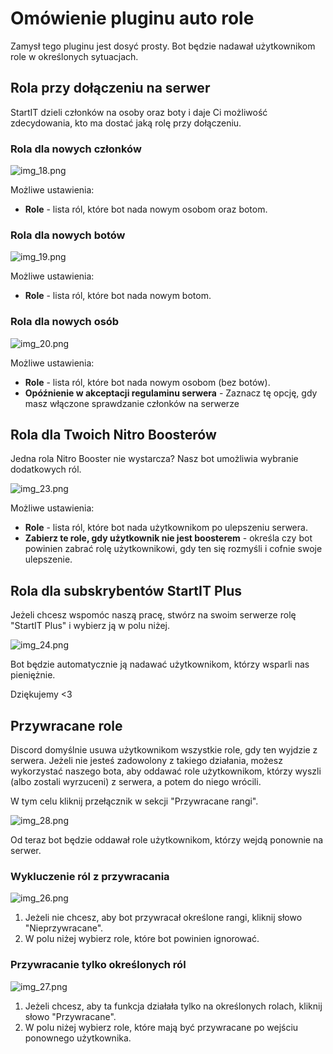 # Omówienie pluginu auto role

Zamysł tego pluginu jest dosyć prosty. Bot będzie nadawał użytkownikom role w określonych sytuacjach.

## Rola przy dołączeniu na serwer

StartIT dzieli członków na osoby oraz boty i daje Ci możliwość zdecydowania, kto ma dostać jaką rolę przy dołączeniu.

### Rola dla nowych członków

![img_18.png](autoroles_1.png)

Możliwe ustawienia:
- **Role** - lista ról, które bot nada nowym osobom oraz botom.

### Rola dla nowych botów

![img_19.png](autoroles_2.png)


Możliwe ustawienia:
- **Role** - lista ról, które bot nada nowym botom.

### Rola dla nowych osób

![img_20.png](autoroles_3.png)

Możliwe ustawienia:
- **Role** - lista ról, które bot nada nowym osobom (bez botów).
- **Opóźnienie w akceptacji regulaminu serwera** - Zaznacz tę opcję, gdy masz włączone sprawdzanie członków na serwerze

## Rola dla Twoich Nitro Boosterów

Jedna rola Nitro Booster nie wystarcza? Nasz bot umożliwia wybranie dodatkowych ról.

![img_23.png](autoroles_4.png)

Możliwe ustawienia:
- **Role** - lista ról, które bot nada użytkownikom po ulepszeniu serwera.
- **Zabierz te role, gdy użytkownik nie jest boosterem** - określa czy bot powinien zabrać rolę użytkownikowi, gdy ten się rozmyśli i cofnie swoje ulepszenie.


## Rola dla subskrybentów StartIT Plus

Jeżeli chcesz wspomóc naszą pracę, stwórz na swoim serwerze rolę "StartIT Plus" i wybierz ją w polu niżej.

![img_24.png](autoroles_5.png)

Bot będzie automatycznie ją nadawać użytkownikom, którzy wsparli nas pieniężnie.

Dziękujemy <3

## Przywracane role

Discord domyślnie usuwa użytkownikom wszystkie role, gdy ten wyjdzie z serwera.
Jeżeli nie jesteś zadowolony z takiego działania, możesz wykorzystać naszego bota, 
aby oddawać role użytkownikom, którzy wyszli (albo zostali wyrzuceni) z serwera, a potem do niego wrócili.

W tym celu kliknij przełącznik w sekcji "Przywracane rangi".

![img_28.png](autoroles_6.png)

Od teraz bot będzie oddawał role użytkownikom, którzy wejdą ponownie na serwer.

### Wykluczenie ról z przywracania

![img_26.png](autoroles_7.png)

1. Jeżeli nie chcesz, aby bot przywracał określone rangi, kliknij słowo "Nieprzywracane".
2. W polu niżej wybierz role, które bot powinien ignorować.

### Przywracanie tylko określonych ról

![img_27.png](autoroles_8.png)

1. Jeżeli chcesz, aby ta funkcja działała tylko na określonych rolach, kliknij słowo "Przywracane".
2. W polu niżej wybierz role, które mają być przywracane po wejściu ponownego użytkownika.
